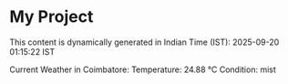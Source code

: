 # My Project

This content is dynamically generated in Indian Time (IST): 2025-09-20 01:15:22 IST


Current Weather in Coimbatore:
Temperature: 24.88 °C
Condition: mist
